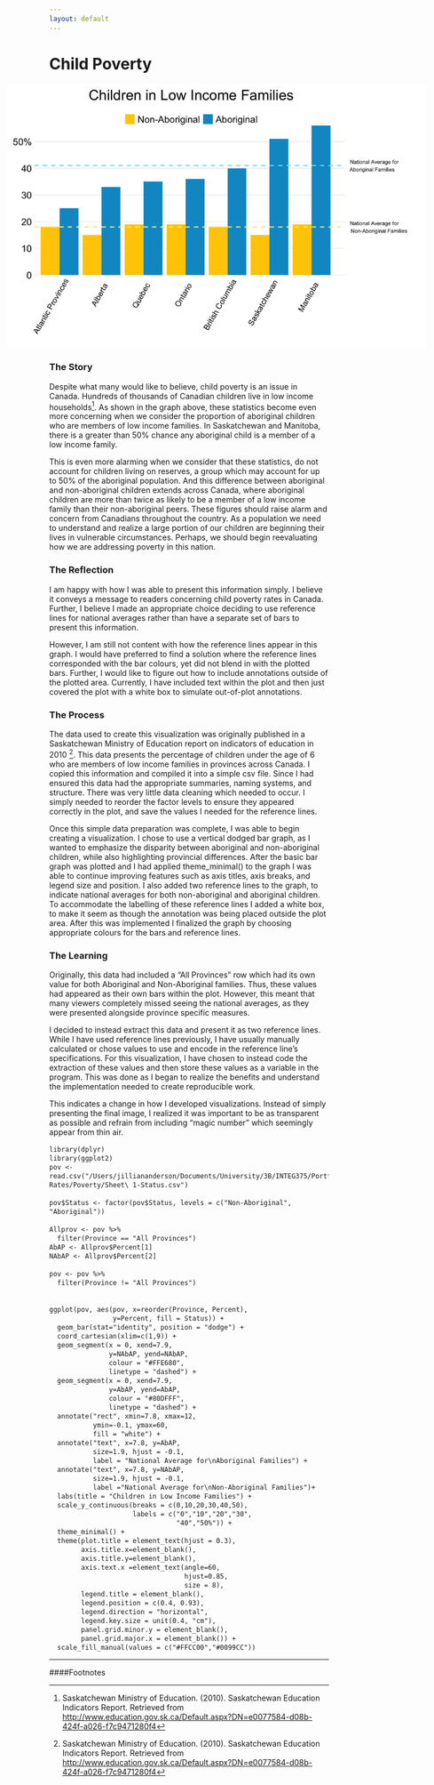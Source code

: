 ```yaml
---
layout: default
---
```


# Child Poverty

<img src="/images/Child_Poverty.png" alt="image" style = "max-width: 150%; margin-left: -15%" align = "center">

### The Story
Despite what many would like to believe, child poverty is an issue in Canada. Hundreds of thousands of Canadian children live in low income households[^1]. As shown in the graph above, these statistics become even more concerning when we consider the proportion of aboriginal children who are members of low income families. In Saskatchewan and Manitoba, there is a greater than 50% chance any aboriginal child is a member of a low income family. 

This is even more alarming when we consider that these statistics, do not account for children living on reserves, a group which may account for up to 50% of the aboriginal population. And this difference between aboriginal and non-aboriginal children extends across Canada, where aboriginal children are more than twice as likely to be a member of a low income family than their non-aboriginal peers. These figures should raise alarm and concern from Canadians throughout the country. As a population we need to understand and realize a large portion of our children are beginning their lives in vulnerable circumstances. Perhaps, we should begin reevaluating how we are addressing poverty in this nation. 


### The Reflection
I am happy with how I was able to present this information simply. I believe it conveys a message to readers concerning child poverty rates in Canada. Further, I believe I made an appropriate choice deciding to use reference lines for national averages rather than have a separate set of bars to present this information.

However, I am still not content with how the reference lines appear in this graph. I would have preferred to find a solution where the reference lines corresponded with the bar colours, yet did not blend in with the plotted bars. Further, I would like to figure out how to include annotations outside of the plotted area. Currently, I have included text within the plot and then just covered the plot with a white box to simulate out-of-plot annotations.


### The Process
The data used to create this visualization was originally published in a Saskatchewan Ministry of Education report on indicators of education in 2010 [^1]. This data presents the percentage of children under the age of 6 who are members of low income families in provinces across Canada. I copied this information and compiled it into a simple csv file. Since I had ensured this data had the appropriate summaries, naming systems, and structure. There was very little data cleaning which needed to occur. I simply needed to reorder the factor levels to ensure they appeared correctly in the plot, and save the values I needed for the reference lines. 

Once this simple data preparation was complete, I was able to begin creating a visualization. I chose to use a vertical dodged bar graph, as I wanted to emphasize the disparity between aboriginal and non-aboriginal children, while also highlighting provincial differences. After the basic bar graph was plotted and I had applied theme_minimal() to the graph I was able to continue improving features such as axis titles, axis breaks, and legend size and position. I also added two reference lines to the graph, to indicate national averages for both non-aboriginal and aboriginal children. To accommodate the labelling of these reference lines I added a white box, to make it seem as though the annotation was being placed outside the plot area. After this was implemented I finalized the graph by choosing appropriate colours for the bars and reference lines. 


### The Learning
Originally, this data had included a “All Provinces” row which had its own value for both Aboriginal and Non-Aboriginal families. Thus, these values had appeared as their own bars within the plot. However, this meant that many viewers completely missed seeing the national averages, as they were presented alongside province specific measures. 

I decided to instead extract this data and present it as two reference lines. While I have used reference lines previously, I have usually manually calculated or chose values to use and encode in the reference line’s specifications. For this visualization, I have chosen to instead code the extraction of these values and then store these values as a variable in the program. This was done as I began to realize the benefits and understand the implementation needed to create reproducible work. 

This indicates a change in how I developed visualizations. Instead of simply presenting the final image, I realized it was important to be as transparent as possible and refrain from including “magic number” which seemingly appear from thin air. 


```
library(dplyr)
library(ggplot2)
pov <- read.csv("/Users/jilliananderson/Documents/University/3B/INTEG375/Portfolio/Poverty\ Rates/Poverty/Sheet\ 1-Status.csv")

pov$Status <- factor(pov$Status, levels = c("Non-Aboriginal", "Aboriginal"))

Allprov <- pov %>%
  filter(Province == "All Provinces")
AbAP <- Allprov$Percent[1]
NAbAP <- Allprov$Percent[2]

pov <- pov %>% 
  filter(Province != "All Provinces")


ggplot(pov, aes(pov, x=reorder(Province, Percent), 
                y=Percent, fill = Status)) + 
  geom_bar(stat="identity", position = "dodge") +
  coord_cartesian(xlim=c(1,9)) + 
  geom_segment(x = 0, xend=7.9, 
               y=NAbAP, yend=NAbAP, 
               colour = "#FFE680", 
               linetype = "dashed") +
  geom_segment(x = 0, xend=7.9, 
               y=AbAP, yend=AbAP, 
               colour = "#80DFFF", 
               linetype = "dashed") +
  annotate("rect", xmin=7.8, xmax=12, 
           ymin=-0.1, ymax=60, 
           fill = "white") + 
  annotate("text", x=7.8, y=AbAP, 
           size=1.9, hjust = -0.1,
           label = "National Average for\nAboriginal Families") + 
  annotate("text", x=7.8, y=NAbAP, 
           size=1.9, hjust = -0.1,
           label ="National Average for\nNon-Aboriginal Families")+
  labs(title = "Children in Low Income Families") + 
  scale_y_continuous(breaks = c(0,10,20,30,40,50), 
                     labels = c("0","10","20","30",
                                "40","50%")) +
  theme_minimal() +
  theme(plot.title = element_text(hjust = 0.3),
        axis.title.x=element_blank(),
        axis.title.y=element_blank(),
        axis.text.x =element_text(angle=60, 
                                  hjust=0.85, 
                                  size = 8),
        legend.title = element_blank(),
        legend.position = c(0.4, 0.93),
        legend.direction = "horizontal",
        legend.key.size = unit(0.4, "cm"),
        panel.grid.minor.y = element_blank(),
        panel.grid.major.x = element_blank()) + 
  scale_fill_manual(values = c("#FFCC00","#0099CC"))

```

<hr>


####Footnotes   
[^1]: Saskatchewan Ministry of Education. (2010). Saskatchewan Education Indicators Report. Retrieved from http://www.education.gov.sk.ca/Default.aspx?DN=e0077584-d08b-424f-a026-f7c9471280f4

[^2]: Plante, C. (2014 December 12). Six things you need to know about Child Poverty in SK
[blog post]. Retrieved from http://www.thinkupstream.net/six_things_about_child_poverty_in_sk

